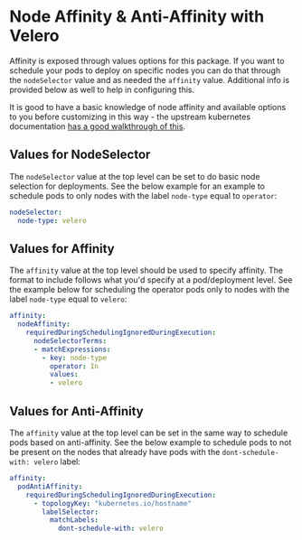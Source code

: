 # Node Affinity & Anti-Affinity with Velero

Affinity is exposed through values options for this package. If you want to schedule your pods to deploy on specific nodes you can do that through the `nodeSelector` value and as needed the `affinity` value. Additional info is provided below as well to help in configuring this.

It is good to have a basic knowledge of node affinity and available options to you before customizing in this way - the upstream kubernetes documentation [has a good walkthrough of this](https://kubernetes.io/docs/concepts/scheduling-eviction/assign-pod-node/#affinity-and-anti-affinity).

## Values for NodeSelector

The `nodeSelector` value at the top level can be set to do basic node selection for deployments. See the below example for an example to schedule pods to only nodes with the label `node-type` equal to `operator`:

```yaml
nodeSelector:
  node-type: velero
```

## Values for Affinity

The `affinity` value at the top level should be used to specify affinity. The format to include follows what you'd specify at a pod/deployment level. See the example below for scheduling the operator pods only to nodes with the label `node-type` equal to `velero`:

```yaml
affinity:
  nodeAffinity:
    requiredDuringSchedulingIgnoredDuringExecution:
      nodeSelectorTerms:
      - matchExpressions:
        - key: node-type
          operator: In
          values:
          - velero
```

## Values for Anti-Affinity

The `affinity` value at the top level can be set in the same way to schedule pods based on anti-affinity. See the below example to schedule pods to not be present on the nodes that already have pods with the `dont-schedule-with: velero` label:

```yaml
affinity:
  podAntiAffinity:
    requiredDuringSchedulingIgnoredDuringExecution:
      - topologyKey: "kubernetes.io/hostname"
        labelSelector:
          matchLabels:
            dont-schedule-with: velero
```
